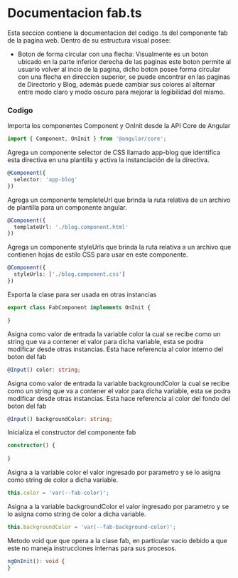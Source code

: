 
# Documentacion fab.ts

 Esta seccion contiene la documentacion del codigo .ts del componente fab de la pagina web. Dentro de su estructura visual posee: 
*  Boton de forma circular con una flecha: Visualmente es un boton ubicado en la parte inferior derecha de las paginas este boton permite al usuario volver al incio de la pagina, dicho boton posee forma circular con una flecha en direccion superior, se puede encontrar en las paginas de Directorio y Blog, además puede cambiar sus colores al alternar entre modo claro y modo oscuro para mejorar la legibilidad del mismo. 

### Codigo

Importa los componentes Component y OnInit desde la API Core de Angular

``` ts
import { Component, OnInit } from '@angular/core';
```

Agrega un componente selector de CSS llamado app-blog que identifica esta directiva en una plantilla y activa la instanciación de la directiva.  
``` ts
@Component({
  selector: 'app-blog'
})
```
Agrega un componente templeteUrl que brinda la ruta relativa de un archivo de plantilla para un componente angular.
``` ts
@Component({
  templateUrl: './blog.component.html'
})
```
Agrega un componente styleUrls que brinda la ruta relativa a un archivo que contienen hojas de estilo CSS para usar en este componente.
``` ts
@Component({
  styleUrls: ['./blog.component.css']
})
```

Exporta la clase para ser usada en otras instancias
``` ts
export class FabComponent implements OnInit {

}
```

Asigna como valor de entrada la variable color la cual se recibe como un string que va a contener el valor para dicha variable, esta se podra modificar desde otras instancias. Esta hace referencia al color interno del boton del fab
``` ts
@Input() color: string;
```

Asigna como valor de entrada la variable backgroundColor la cual se recibe como un string que va a contener el valor para dicha variable, esta se podra modificar desde otras instancias. Esta hace referencia al color del fondo del boton del fab
``` ts
@Input() backgroundColor: string;
```

Inicializa el constructor del componente fab
``` ts
constructor() {
    
}
```

Asigna a la variable color el valor ingresado por parametro y se lo asigna como string de color a dicha variable.
``` ts
this.color = 'var(--fab-color)';
```

Asigna a la variable backgroundColor el valor ingresado por parametro y se lo asigna como string de color a dicha variable.
``` ts
this.backgroundColor = 'var(--fab-background-color)';
```

Metodo void que que opera a la clase fab, en particular vacio debido a que este no maneja instrucciones internas para sus procesos. 
``` ts
ngOnInit(): void {
}
```
